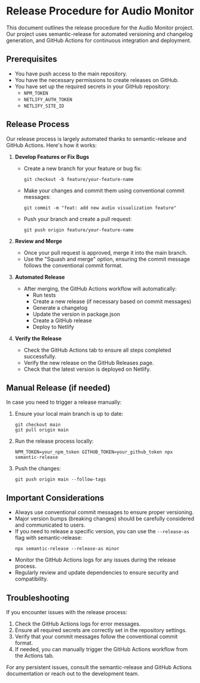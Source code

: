 # Release Procedure for Audio Monitor

This document outlines the release procedure for the Audio Monitor project. Our project uses semantic-release for automated versioning and changelog generation, and GitHub Actions for continuous integration and deployment.

## Prerequisites

- You have push access to the main repository.
- You have the necessary permissions to create releases on GitHub.
- You have set up the required secrets in your GitHub repository:
  - `NPM_TOKEN`
  - `NETLIFY_AUTH_TOKEN`
  - `NETLIFY_SITE_ID`

## Release Process

Our release process is largely automated thanks to semantic-release and GitHub Actions. Here's how it works:

1. **Develop Features or Fix Bugs**
   - Create a new branch for your feature or bug fix:
     ```
     git checkout -b feature/your-feature-name
     ```
   - Make your changes and commit them using conventional commit messages:
     ```
     git commit -m "feat: add new audio visualization feature"
     ```
   - Push your branch and create a pull request:
     ```
     git push origin feature/your-feature-name
     ```

2. **Review and Merge**
   - Once your pull request is approved, merge it into the main branch.
   - Use the "Squash and merge" option, ensuring the commit message follows the conventional commit format.

3. **Automated Release**
   - After merging, the GitHub Actions workflow will automatically:
     - Run tests
     - Create a new release (if necessary based on commit messages)
     - Generate a changelog
     - Update the version in package.json
     - Create a GitHub release
     - Deploy to Netlify

4. **Verify the Release**
   - Check the GitHub Actions tab to ensure all steps completed successfully.
   - Verify the new release on the GitHub Releases page.
   - Check that the latest version is deployed on Netlify.

## Manual Release (if needed)

In case you need to trigger a release manually:

1. Ensure your local main branch is up to date:
   ```
   git checkout main
   git pull origin main
   ```

2. Run the release process locally:
   ```
   NPM_TOKEN=your_npm_token GITHUB_TOKEN=your_github_token npx semantic-release
   ```

3. Push the changes:
   ```
   git push origin main --follow-tags
   ```

## Important Considerations

- Always use conventional commit messages to ensure proper versioning.
- Major version bumps (breaking changes) should be carefully considered and communicated to users.
- If you need to release a specific version, you can use the `--release-as` flag with semantic-release:
  ```
  npx semantic-release --release-as minor
  ```
- Monitor the GitHub Actions logs for any issues during the release process.
- Regularly review and update dependencies to ensure security and compatibility.

## Troubleshooting

If you encounter issues with the release process:

1. Check the GitHub Actions logs for error messages.
2. Ensure all required secrets are correctly set in the repository settings.
3. Verify that your commit messages follow the conventional commit format.
4. If needed, you can manually trigger the GitHub Actions workflow from the Actions tab.

For any persistent issues, consult the semantic-release and GitHub Actions documentation or reach out to the development team.